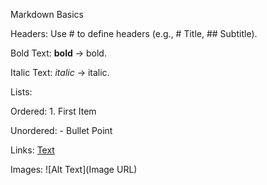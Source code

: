 Markdown Basics

Headers: Use # to define headers (e.g., # Title, ## Subtitle).

Bold Text: **bold** → bold.

Italic Text: *italic* → italic.

Lists:

Ordered: 1. First Item

Unordered: - Bullet Point

Links: [Text](URL)

Images: ![Alt Text](Image URL)
